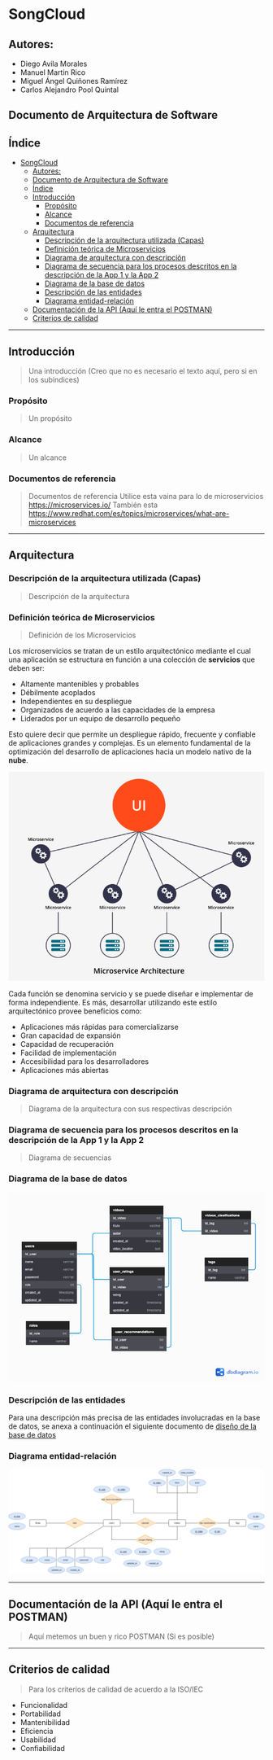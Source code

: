 # SongCloud

## Autores:
- Diego Avila Morales
- Manuel Martin Rico
- Miguel Ángel Quiñones Ramírez
- Carlos Alejandro Pool Quintal

## Documento de Arquitectura de Software

## Índice
- [SongCloud](#songcloud)
  - [Autores:](#autores)
  - [Documento de Arquitectura de Software](#documento-de-arquitectura-de-software)
  - [Índice](#índice)
  - [Introducción](#introducción)
    - [Propósito](#propósito)
    - [Alcance](#alcance)
    - [Documentos de referencia](#documentos-de-referencia)
  - [Arquitectura](#arquitectura)
    - [Descripción de la arquitectura utilizada (Capas)](#descripción-de-la-arquitectura-utilizada-capas)
    - [Definición teórica de Microservicios](#definición-teórica-de-microservicios)
    - [Diagrama de arquitectura con descripción](#diagrama-de-arquitectura-con-descripción)
    - [Diagrama de secuencia para los procesos descritos en la descripción de la App 1 y la App 2](#diagrama-de-secuencia-para-los-procesos-descritos-en-la-descripción-de-la-app-1-y-la-app-2)
    - [Diagrama de la base de datos](#diagrama-de-la-base-de-datos)
    - [Descripción de las entidades](#descripción-de-las-entidades)
    - [Diagrama entidad-relación](#diagrama-entidad-relación)
  - [Documentación de la API (Aquí le entra el POSTMAN)](#documentación-de-la-api-aquí-le-entra-el-postman)
  - [Criterios de calidad](#criterios-de-calidad)

---

## Introducción

>  Una introducción (Creo que no es necesario el texto aquí, pero si en los subindices)

### Propósito

>  Un propósito

### Alcance

>  Un alcance

### Documentos de referencia

>  Documentos de referencia
>  Utilice esta vaina para lo de microservicios https://microservices.io/ 
>  También esta https://www.redhat.com/es/topics/microservices/what-are-microservices

---

## Arquitectura

### Descripción de la arquitectura utilizada (Capas)

> Descripción de la arquitectura

### Definición teórica de Microservicios

> Definición de los Microservicios

Los microservicios se tratan de un estilo arquitectónico mediante el cual una aplicación se estructura en función a una colección de **servicios** que deben ser:
* Altamente mantenibles y probables
* Débilmente acoplados
* Independientes en su despliegue
* Organizados de acuerdo a las capacidades de la empresa
* Liderados por un equipo de desarrollo pequeño

Esto quiere decir que permite un despliegue rápido, frecuente y confiable de aplicaciones grandes y complejas. Es un elemento fundamental de la optimización del desarrollo de aplicaciones hacia un modelo nativo de la **nube**.

![alt text](mdimages/microservicios.PNG "Arquitectura de Microservicios")

Cada función se denomina servicio y se puede diseñar e implementar de forma independiente. Es más, desarrollar utilizando este estilo arquitectónico provee beneficios como:
* Aplicaciones más rápidas para comercializarse
* Gran capacidad de expansión
* Capacidad de recuperación 
* Facilidad de implementación
* Accesibilidad para los desarrolladores
* Aplicaciones más abiertas

### Diagrama de arquitectura con descripción

> Diagrama de la arquitectura con sus respectivas descripción

### Diagrama de secuencia para los procesos descritos en la descripción de la App 1 y la App 2

> Diagrama de secuencias

### Diagrama de la base de datos

![alt text](mdimages/StreamServiceAPI.png "Diagrama de la base de datos para SongCloud")

### Descripción de las entidades

Para una descripción más precisa de las entidades involucradas en la base de datos, se anexa a continuación el siguiente documento de [diseño de la base de datos](https://docs.google.com/document/d/1nUIwVgMMC-rgfiYJIb37Z4NiLlI71eAl7fttU49Pfq0/edit?usp=sharing)

### Diagrama entidad-relación

![alt text](mdimages/Diagrama%20ER.png "Diagrama entidad-relación para SongCloud")

---

## Documentación de la API (Aquí le entra el POSTMAN)

> Aquí metemos un buen y rico POSTMAN (Si es posible)

---

## Criterios de calidad

> Para los criterios de calidad de acuerdo a la ISO/IEC

- Funcionalidad
- Portabilidad
- Mantenibilidad
- Eficiencia
- Usabilidad
- Confiabilidad